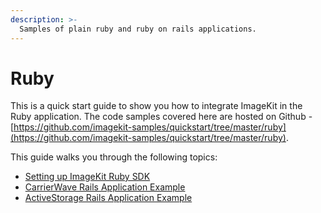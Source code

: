 ```yaml
---
description: >-
  Samples of plain ruby and ruby on rails applications.
---
```


# Ruby

This is a quick start guide to show you how to integrate ImageKit in the Ruby application. The code samples covered here are hosted on Github -  [https://github.com/imagekit-samples/quickstart/tree/master/ruby](https://github.com/imagekit-samples/quickstart/tree/master/ruby).

This guide walks you through the following topics:

* [Setting up ImageKit Ruby SDK](ruby_app.md)
* [CarrierWave Rails Application Example](ruby_on_rails_with_carrierwave.md)
* [ActiveStorage Rails Application Example](ruby_on_rails_with_activestorage.md)

